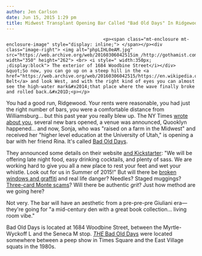 ```yaml
---
author: Jen Carlson
date: Jun 15, 2015 1:29 pm
title: Midwest Transplant Opening Bar Called "Bad Old Days" In Ridgewood
---
```


	
										<p><span class="mt-enclosure mt-enclosure-image" style="display: inline;"> </span></p><div class="image-right"> <img alt="phpLIHL0eAM.jpg" src="https://web.archive.org/web/20160306042515im_/http://gothamist.com/attachments/arts_jen/phpLIHL0eAM.jpg" width="350" height="262"> <br> <i style=" width:350px; ;display:block"> The exterior of 1684 Woodbine Street</i></div> &quot;So now, you can go up on a steep hill in the <a href="https://web.archive.org/web/20160306042515/https://en.wikipedia.org/wiki/Glendale,_Queens#.22Cemetery_belt.22">Cemetery Belt</a> and look West, and with the right kind of eyes you can almost see the high-water mark&#x2014;that place where the wave finally broke and rolled back.&#x201D;<p></p>

<p>You had a good run, Ridgewood. Your rents were reasonable, you had just the right number of bars, you were a comfortable distance from Williamsburg... but this past year you really blew up. The NY Times <a href="https://web.archive.org/web/20160306042515/http://gothamist.com/2014/11/07/ridgewood_quooklyn_comments_ny_time.php">wrote about you</a>, several new bars opened, a venue was announced, Quooklyn happened... and now, Sonja, who was &quot;raised on a farm in the Midwest&quot; and received her &quot;higher level education at the University of Utah,&quot; is opening a bar with her friend Rina. It&apos;s called <a href="https://web.archive.org/web/20160306042515/http://www.thebadolddays.com/">Bad Old Days</a>. </p>

<p>They announced some details on their website <a href="https://web.archive.org/web/20160306042515/https://www.kickstarter.com/projects/1882083817/the-bad-old-days">and Kickstarter</a>: &quot;We will be offering late night food, easy drinking cocktails, and plenty of sass. We are working hard to give you all a new place to rest your feet and wet your whistle. Look out for us in Summer of 2015!&quot; But will there be <a href="https://web.archive.org/web/20160306042515/http://gothamist.com/2012/01/18/amazing_photos_of_1980s_new_york_ci.php">broken windows and graffiti</a> and real life danger? Needles? Staged muggings? <a href="https://web.archive.org/web/20160306042515/http://gothamist.com/2014/12/26/ny_post_bad_old_days_are_back_becau.php">Three-card Monte scams</a>? Will there be authentic <em>grit</em>? Just how method are we going here? </p>

<p>Not very. The bar will have an aesthetic from a pre-pre-pre Giuliani era&#x2014;they&apos;re going for &quot;a mid-century den with a great book collection... living room vibe.&quot;</p>

<p>Bad Old Days is located at 1684 Woodbine Street, between the Myrtle-Wyckoff L and the Seneca M stop. <a href="https://web.archive.org/web/20160306042515/http://gothamist.com/tags/badolddays"><em>THE</em> Bad Old Days</a> were located somewhere between a peep show in Times Square and the East Village squats in the 1980s.</p>					
										
									
				